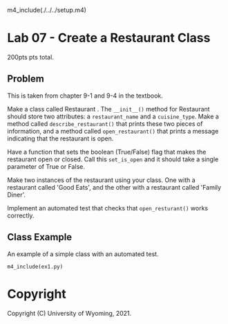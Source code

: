 
m4_include(./../../setup.m4)

# Lab 07 - Create a Restaurant Class

200pts pts total.

## Problem

This is taken from chapter 9-1 and 9-4 in the textbook.

Make a class called Restaurant . The `__init__()` method for Restaurant
should store two attributes: a `restaurant_name` and a `cuisine_type`.
Make a method called `describe_restaurant()` that prints these two
pieces of information, and a method called `open_restaurant()` that
prints a message indicating that the restaurant is open.

Have a function that sets the boolean (True/False) flag that makes the restaurant
open or closed.  Call this `set_is_open` and it should take a
single parameter of True or False.

Make two instances of the restaurant using your class.  One with a
restaurant called 'Good Eats', and the other with a restaurant called
'Family Diner'.

Implement an automated test that checks that `open_resturant()`
works correctly.

## Class Example

An example of a simple class with an automated test.

```
m4_include(ex1.py)
```













# Copyright

Copyright (C) University of Wyoming, 2021.
